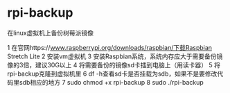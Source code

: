 # rpi-backup
在linux虚拟机上备份树莓派镜像

1 在官网https://www.raspberrypi.org/downloads/raspbian/下载Raspbian Stretch Lite
2 安装vm虚拟机
3 安装Raspbian系统，系统内存应大于需要备份镜像的3倍，建议30G以上
4 将需要备份的镜像sd卡插到电脑上（用读卡器）
5 将rpi-backup克隆到虚拟机里
6 df -h查看sd卡是否挂载为sdb，如果不是要修改代码里sdb相应的地方
7 sudo chmod +x rpi-backup
8 sudo ./rpi-backup
